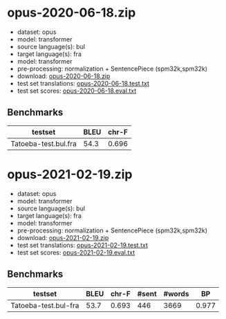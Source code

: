 # opus-2020-06-18.zip

* dataset: opus
* model: transformer
* source language(s): bul
* target language(s): fra
* model: transformer
* pre-processing: normalization + SentencePiece (spm32k,spm32k)
* download: [opus-2020-06-18.zip](https://object.pouta.csc.fi/Tatoeba-MT-models/bul-fra/opus-2020-06-18.zip)
* test set translations: [opus-2020-06-18.test.txt](https://object.pouta.csc.fi/Tatoeba-MT-models/bul-fra/opus-2020-06-18.test.txt)
* test set scores: [opus-2020-06-18.eval.txt](https://object.pouta.csc.fi/Tatoeba-MT-models/bul-fra/opus-2020-06-18.eval.txt)

## Benchmarks

| testset               | BLEU  | chr-F |
|-----------------------|-------|-------|
| Tatoeba-test.bul.fra 	| 54.3 	| 0.696 |





# opus-2021-02-19.zip

* dataset: opus
* model: transformer
* source language(s): bul
* target language(s): fra
* model: transformer
* pre-processing: normalization + SentencePiece (spm32k,spm32k)
* download: [opus-2021-02-19.zip](https://object.pouta.csc.fi/Tatoeba-MT-models/bul-fra/opus-2021-02-19.zip)
* test set translations: [opus-2021-02-19.test.txt](https://object.pouta.csc.fi/Tatoeba-MT-models/bul-fra/opus-2021-02-19.test.txt)
* test set scores: [opus-2021-02-19.eval.txt](https://object.pouta.csc.fi/Tatoeba-MT-models/bul-fra/opus-2021-02-19.eval.txt)

## Benchmarks

| testset | BLEU  | chr-F | #sent | #words | BP |
|---------|-------|-------|-------|--------|----|
| Tatoeba-test.bul-fra 	| 53.7 	| 0.693 	| 446 	| 3669 	| 0.977 |

